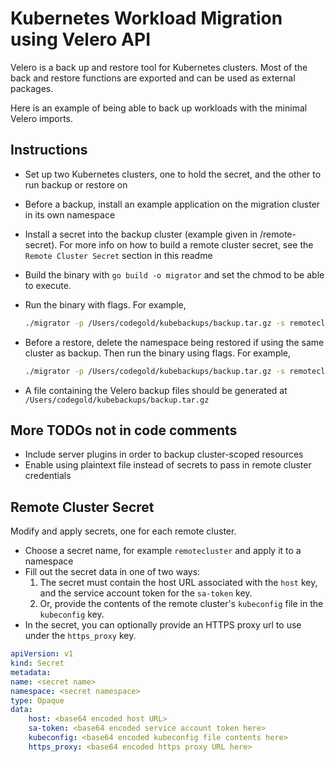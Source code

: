 # Kubernetes Workload Migration using Velero API

Velero is a back up and restore tool for Kubernetes clusters. Most of the back and restore functions are exported and can be used as external packages.

Here is an example of being able to back up workloads with the minimal Velero imports.

## Instructions

- Set up two Kubernetes clusters, one to hold the secret, and the other to run backup or restore on
- Before a backup, install an example application on the migration cluster in its own namespace
- Install a secret into the backup cluster (example given in /remote-secret). For more info on how to build a remote cluster secret, see the `Remote Cluster Secret` section in this readme
- Build the binary with `go build -o migrator` and set the chmod to be able to execute.
- Run the binary with flags. For example,

  ```bash
  ./migrator -p /Users/codegold/kubebackups/backup.tar.gz -s remotecluster -n remotesecret -a backup
  ```

- Before a restore, delete the namespace being restored if using the same cluster as backup. Then run the binary using flags. For example,

  ```bash
  ./migrator -p /Users/codegold/kubebackups/backup.tar.gz -s remotecluster -n remotesecret -a restore
  ```

- A file containing the Velero backup files should be generated at `/Users/codegold/kubebackups/backup.tar.gz`

## More TODOs not in code comments

- Include server plugins in order to backup cluster-scoped resources
- Enable using plaintext file instead of secrets to pass in remote cluster credentials

## Remote Cluster Secret

Modify and apply secrets, one for each remote cluster.

- Choose a secret name, for example `remotecluster` and apply it to a namespace
- Fill out the secret data in one of two ways:
    1. The secret must contain the host URL associated with the `host` key, and the service account token for the `sa-token` key.
    2. Or, provide the contents of the remote cluster's `kubeconfig` file in the `kubeconfig` key.
- In the secret, you can optionally provide an HTTPS proxy url to use under the `https_proxy` key.

```yaml
apiVersion: v1
kind: Secret
metadata:
name: <secret name>
namespace: <secret namespace>
type: Opaque
data:
    host: <base64 encoded host URL>
    sa-token: <base64 encoded service account token here>
    kubeconfig: <base64 encoded kubeconfig file contents here>
    https_proxy: <base64 encoded https proxy URL here>
```
